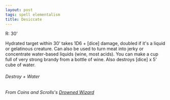 ```yaml
---
layout: post
tags: spell elementalism
title: Desiccate
---
```

R:  30'

Hydrated target within 30' takes 1D6 + [dice] damage, doubled if it's a liquid or gelatinous creature. Can also be used to turn meat into jerky or concentrate water-based liquids (wine, most acids). You can make a cup full of very strong brandy from a bottle of wine. Also destroys [dice] x 5' cube of water.
 
###### Destroy + Water
###### From Coins and Scrolls's [Drowned Wizard](https://coinsandscrolls.blogspot.com/2017/06/osr-drowned-wizards.html)
